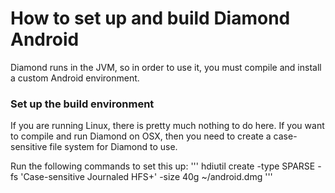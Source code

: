# How to set up and build Diamond Android

Diamond runs in the JVM, so in order to use it, you must compile and
install a custom Android environment.

### Set up the build environment
If you are running Linux, there is pretty much nothing to do here. If
you want to compile and run Diamond on OSX, then you need to create a
case-sensitive file system for Diamond to use.

Run the following commands to set this up:
'''
hdiutil create -type SPARSE -fs 'Case-sensitive Journaled HFS+' -size 40g ~/android.dmg
'''

